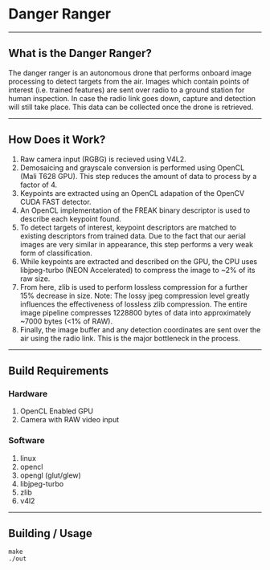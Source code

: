 # Danger Ranger

----
## What is the Danger Ranger?
The danger ranger is an autonomous drone that performs onboard image processing to detect targets from the air. Images which contain points of interest (i.e. trained features) are sent over radio to a ground station for human inspection. In case the radio link goes down, capture and detection will still take place. This data can be collected once the drone is retrieved. 

----
## How Does it Work?
1. Raw camera input (RGBG) is recieved using V4L2.
2. Demosaicing and grayscale conversion is performed using OpenCL (Mali T628 GPU). This step reduces the amount of data to process by a factor of 4.
3. Keypoints are extracted using an OpenCL adapation of the OpenCV CUDA FAST detector.
4. An OpenCL implementation of the FREAK binary descriptor is used to describe each keypoint found.
5. To detect targets of interest, keypoint descriptors are matched to existing descriptors from trained data. Due to the fact that our aerial images are very similar in appearance, this step performs a very weak form of classification.
6. While keypoints are extracted and described on the GPU, the CPU uses libjpeg-turbo (NEON Accelerated) to compress the image to ~2% of its raw size.
7. From here, zlib is used to perform lossless compression for a further 15% decrease in size. Note: The lossy jpeg compression level greatly influences the effectiveness of lossless zlib compression. The entire image pipeline compresses 1228800 bytes of data into approximately ~7000 bytes (<1% of RAW).
8. Finally, the image buffer and any detection coordinates are sent over the air using the radio link. This is the major bottleneck in the process.

----
## Build Requirements
### Hardware
1. OpenCL Enabled GPU
2. Camera with RAW video input

### Software
1. linux
2. opencl
3. opengl (glut/glew)
4. libjpeg-turbo
5. zlib
6. v4l2

----
## Building / Usage
    make
    ./out

